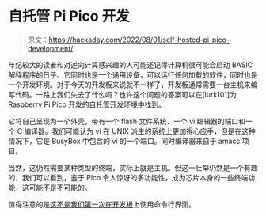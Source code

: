 # 自托管 Pi Pico 开发

> 原文：<https://hackaday.com/2022/08/01/self-hosted-pi-pico-development/>

年纪较大的读者和对逆向计算感兴趣的人可能还记得计算机很可能会启动 BASIC 解释程序的日子。它同时也是一个通用设备，可以运行任何加载的软件，同时也是一个开发环境。对于今天的开发板来说就不一样了，开发板通常需要一台主机来编写代码。一路上我们失去了什么吗？也许这个问题的答案可以在[lurk101]为 Raspberry Pi Pico 开发的[自托管开发环境中找到。](https://github.com/lurk101/pshell)

它将自己呈现为一个外壳，带有一个 flash 文件系统、一个 vi 编辑器的端口和一个 C 编译器。我们可能认为 vi 在 UNIX 派生的系统上更加得心应手，但是在这种情况下，它是 BusyBox 中包含的 vi 的一个端口。同时编译器来自于 amacc 项目。

当然，这仍然需要某种类型的终端，实际上就是主机。但这一壮举仍然是一个有趣的，我们可以看到，鉴于 Pico 令人惊讶的多功能性，成为芯片本身的一些终端功能，这可能不是不可能的。

值得注意的是[这不是我们第一次在开发板](https://hackaday.com/2018/11/10/arduino-gets-a-command-line-interface/)上使用命令行界面。